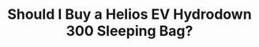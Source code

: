 ---
layout: community
category: community
title: "Should I Buy a Helios EV Hydrodown 300 Sleeping Bag?"
description: " A late spring summer sleeping bag, I'm thinking of this one Helios EV Hydrodown 300 Sleeping Bag, it's maybe a little on the warm side for summer, but better than being cold. "
isTopLevel: false
isSingleLevel: false
isArticle: false
datePublished: 2022-06-18 15:29:00 +0300
dateModified: 2022-06-18 15:29:00 +0300
published: false
---